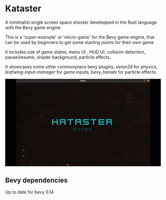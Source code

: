 # Kataster
A minimalist single screen space shooter developped in the Rust language with the Bevy game engine.

This is a 'super-example' or 'micro-game' for the Bevy game engine, that can be used by beginners to get some starting points for their own game.

It includes use of game states, menu UI , HUD UI, collision detection, pause/resume, shader background, particle effects.

It showcases some other commonplace bevy plugins, _avian2d_ for physics, _leafwing-input-manager_ for game inputs, _bevy_hanabi_ for particle effects. 


![](media/Kataster_demo.gif)

## Bevy dependencies

Up to date for bevy 0.14